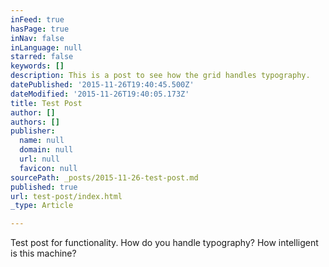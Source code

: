 ```yaml
---
inFeed: true
hasPage: true
inNav: false
inLanguage: null
starred: false
keywords: []
description: This is a post to see how the grid handles typography.
datePublished: '2015-11-26T19:40:45.500Z'
dateModified: '2015-11-26T19:40:05.173Z'
title: Test Post
author: []
authors: []
publisher:
  name: null
  domain: null
  url: null
  favicon: null
sourcePath: _posts/2015-11-26-test-post.md
published: true
url: test-post/index.html
_type: Article

---
```

Test post for functionality. How do you handle typography? How intelligent is this machine?